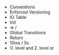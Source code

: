 - Conventions
- Enforced Versioning
- IO Table
- Init
- => /
- Global Transitions
- Return
- 10ms / 5s
- \1. level and 2. level or
